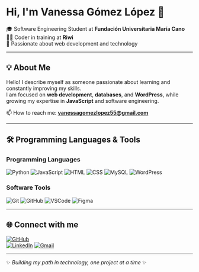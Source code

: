 # Hi, I'm Vanessa Gómez López 👋  

🎓 Software Engineering Student at **Fundación Universitaria María Cano**  
👩‍💻 Coder in training at **Riwi**  
🌟 Passionate about web development and technology  

---

## 💡 About Me  
Hello! I describe myself as someone passionate about learning and constantly improving my skills.  
I am focused on **web development**, **databases**, and **WordPress**, while growing my expertise in **JavaScript** and software engineering.  

📫 How to reach me: **[vanessagomezlopez55@gmail.com](mailto:vanessagomezlopez55@gmail.com)**  

---

## 🛠️ Programming Languages & Tools  

### Programming Languages  
<p align="left">
  <img src="https://img.icons8.com/color/48/python.png" alt="Python"/>
  <img src="https://img.icons8.com/color/48/javascript.png" alt="JavaScript"/>
  <img src="https://img.icons8.com/color/48/html-5.png" alt="HTML"/>
  <img src="https://img.icons8.com/color/48/css3.png" alt="CSS"/>
  <img src="https://img.icons8.com/color/48/mysql.png" alt="MySQL"/>
  <img src="https://img.icons8.com/color/48/wordpress.png" alt="WordPress"/>
</p>  

### Software Tools  
<p align="left">
  <img src="https://img.icons8.com/color/48/git.png" alt="Git"/>
  <img src="https://img.icons8.com/color/48/github.png" alt="GitHub"/>
  <img src="https://img.icons8.com/color/48/visual-studio-code-2019.png" alt="VSCode"/>
  <img src="https://img.icons8.com/color/48/figma.png" alt="Figma"/>
</p>  

---

## 🌐 Connect with me  
[![GitHub](https://img.shields.io/badge/GitHub-181717?style=for-the-badge&logo=github&logoColor=white)](https://github.com/Vanessa55-rgb)  
[![LinkedIn](https://img.shields.io/badge/LinkedIn-0A66C2?style=for-the-badge&logo=linkedin&logoColor=white)]([https://www.linkedin.com/](https://www.linkedin.com/in/vanessa-gomez-lopez-a7b804360?utm_source=share&utm_campaign=share_via&utm_content=profile&utm_medium=ios_app))  
[![Gmail](https://img.shields.io/badge/Gmail-D14836?style=for-the-badge&logo=gmail&logoColor=white)](mailto:vanessagomezlopez55@gmail.com)  

---

✨ *Building my path in technology, one project at a time* ✨

